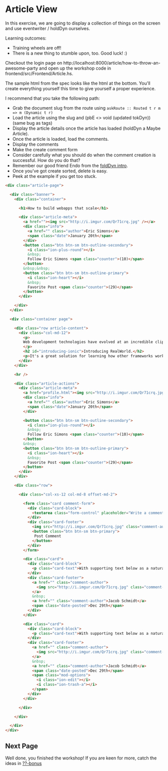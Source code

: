 # Article View

In this exercise, we are going to display a collection of things on the screen and use eventwriter / holdDyn ourselves.

Learning outcomes:
- Training wheels are off!
- There is a new thing to stumble upon, too. Good luck! :)

Checkout the login page on http://localhost:8000/article/how-to-throw-an-awesome-party and open up the workshop code in frontend/src/Frontend/Article.hs.

The sample html from the spec looks like the html at the bottom. You'll create everything yourself this time to give yourself a proper experience.

I recommend that you take the following path:

- Grab the document slug from the route using `askRoute :: Routed t r m => m (Dynamic t r)`
- Load the article using the slug and (pbE <> void (updated tokDyn)) (same bug as tags)
- Display the article details once the article has loaded (holdDyn a Maybe Article).
- Once the article is loaded, load the comments.
- Display the comments
- Make the create comment form
- Consider carefully what you should do when the comment creation is successful. How do you do that?
- Remember our good friend Endo from the [foldDyn intro](./01-foldDyn.md).
- Once you've got create sorted, delete is easy.
- Peek at the example if you get too stuck.

```html
<div class="article-page">

  <div class="banner">
    <div class="container">

      <h1>How to build webapps that scale</h1>

      <div class="article-meta">
        <a href=""><img src="http://i.imgur.com/Qr71crq.jpg" /></a>
        <div class="info">
          <a href="" class="author">Eric Simons</a>
          <span class="date">January 20th</span>
        </div>
        <button class="btn btn-sm btn-outline-secondary">
          <i class="ion-plus-round"></i>
          &nbsp;
          Follow Eric Simons <span class="counter">(10)</span>
        </button>
        &nbsp;&nbsp;
        <button class="btn btn-sm btn-outline-primary">
          <i class="ion-heart"></i>
          &nbsp;
          Favorite Post <span class="counter">(29)</span>
        </button>
      </div>

    </div>
  </div>

  <div class="container page">

    <div class="row article-content">
      <div class="col-md-12">
        <p>
        Web development technologies have evolved at an incredible clip over the past few years.
        </p>
        <h2 id="introducing-ionic">Introducing RealWorld.</h2>
        <p>It's a great solution for learning how other frameworks work.</p>
      </div>
    </div>

    <hr />

    <div class="article-actions">
      <div class="article-meta">
        <a href="profile.html"><img src="http://i.imgur.com/Qr71crq.jpg" /></a>
        <div class="info">
          <a href="" class="author">Eric Simons</a>
          <span class="date">January 20th</span>
        </div>

        <button class="btn btn-sm btn-outline-secondary">
          <i class="ion-plus-round"></i>
          &nbsp;
          Follow Eric Simons <span class="counter">(10)</span>
        </button>
        &nbsp;
        <button class="btn btn-sm btn-outline-primary">
          <i class="ion-heart"></i>
          &nbsp;
          Favorite Post <span class="counter">(29)</span>
        </button>
      </div>
    </div>

    <div class="row">

      <div class="col-xs-12 col-md-8 offset-md-2">

        <form class="card comment-form">
          <div class="card-block">
            <textarea class="form-control" placeholder="Write a comment..." rows="3"></textarea>
          </div>
          <div class="card-footer">
            <img src="http://i.imgur.com/Qr71crq.jpg" class="comment-author-img" />
            <button class="btn btn-sm btn-primary">
             Post Comment
            </button>
          </div>
        </form>

        <div class="card">
          <div class="card-block">
            <p class="card-text">With supporting text below as a natural lead-in to additional content.</p>
          </div>
          <div class="card-footer">
            <a href="" class="comment-author">
              <img src="http://i.imgur.com/Qr71crq.jpg" class="comment-author-img" />
            </a>
            &nbsp;
            <a href="" class="comment-author">Jacob Schmidt</a>
            <span class="date-posted">Dec 29th</span>
          </div>
        </div>

        <div class="card">
          <div class="card-block">
            <p class="card-text">With supporting text below as a natural lead-in to additional content.</p>
          </div>
          <div class="card-footer">
            <a href="" class="comment-author">
              <img src="http://i.imgur.com/Qr71crq.jpg" class="comment-author-img" />
            </a>
            &nbsp;
            <a href="" class="comment-author">Jacob Schmidt</a>
            <span class="date-posted">Dec 29th</span>
            <span class="mod-options">
              <i class="ion-edit"></i>
              <i class="ion-trash-a"></i>
            </span>
          </div>
        </div>

      </div>

    </div>

  </div>
</div>
```

## Next Page

Well done, you finished the workshop! If you are keen for more, catch the ideas in [??-bonus](./??-bonus.md)
